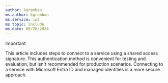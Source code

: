 ```yaml
---
author: kgremban
ms.author: kgremban
ms.service: iot
ms.topic: include
ms.date: 08/28/2024
---
```


>[!IMPORTANT]
>This article includes steps to connect to a service using a shared access signature. This authentication method is convenient for testing and evaluation, but isn't recommended for production scenarios. Connecting to a service with Microsoft Entra ID and managed identities is a more secure approach.
